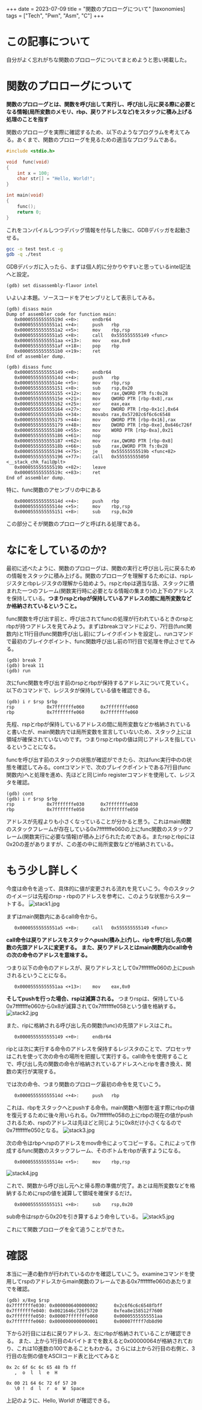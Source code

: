 +++
date = 2023-07-09
title = "関数のプロローグについて"
[taxonomies]
tags = ["Tech", "Pwn", "Asm", "C"]
+++


# この記事について
自分がよく忘れがちな関数のプロローグについてまとめようと思い掲載した。

<!-- more -->

# 関数のプロローグについて
**関数のプロローグとは、関数を呼び出して実行し、呼び出し元に戻る際に必要となる情報(局所変数のメモリ、rbp、戻りアドレスなど)をスタックに積み上げる処理のことを指す**


関数のプロローグを実際に確認するため、以下のようなプログラムを考えてみる。あくまで、関数のプロローグを見るための適当なプログラムである。
~~~c
#include <stdio.h>

void  func(void)
{
	int x = 100;
	char str[] = "Hello, World!";
}

int main(void)
{
	func();
	return 0;
}
~~~

これをコンパイルしつつデバッグ情報を付与した後に、GDBデバッガを起動させる。
~~~bash
gcc -o test test.c -g
gdb -q ./test
~~~
GDBデバッガに入ったら、まずは個人的に分かりやすいと思っているintel記法へと設定。
~~~
(gdb) set disassembly-flavor intel
~~~

いよいよ本題。ソースコードをアセンブリとして表示してみる。
~~~
(gdb) disass main
Dump of assembler code for function main:
   0x000055555555519d <+0>:     endbr64
   0x00005555555551a1 <+4>:     push   rbp
   0x00005555555551a2 <+5>:     mov    rbp,rsp
   0x00005555555551a5 <+8>:     call   0x555555555149 <func>
   0x00005555555551aa <+13>:    mov    eax,0x0
   0x00005555555551af <+18>:    pop    rbp
   0x00005555555551b0 <+19>:    ret
End of assembler dump.

(gdb) disass func
   0x0000555555555149 <+0>:     endbr64
   0x000055555555514d <+4>:     push   rbp
   0x000055555555514e <+5>:     mov    rbp,rsp
   0x0000555555555151 <+8>:     sub    rsp,0x20
   0x0000555555555155 <+12>:    mov    rax,QWORD PTR fs:0x28
   0x000055555555515e <+21>:    mov    QWORD PTR [rbp-0x8],rax
   0x0000555555555162 <+25>:    xor    eax,eax
   0x0000555555555164 <+27>:    mov    DWORD PTR [rbp-0x1c],0x64
   0x000055555555516b <+34>:    movabs rax,0x57202c6f6c6c6548
   0x0000555555555175 <+44>:    mov    QWORD PTR [rbp-0x16],rax
   0x0000555555555179 <+48>:    mov    DWORD PTR [rbp-0xe],0x646c726f
   0x0000555555555180 <+55>:    mov    WORD PTR [rbp-0xa],0x21
   0x0000555555555186 <+61>:    nop
   0x0000555555555187 <+62>:    mov    rax,QWORD PTR [rbp-0x8]
   0x000055555555518b <+66>:    sub    rax,QWORD PTR fs:0x28
   0x0000555555555194 <+75>:    je     0x55555555519b <func+82>
   0x0000555555555196 <+77>:    call   0x555555555050 <__stack_chk_fail@plt>
   0x000055555555519b <+82>:    leave
   0x000055555555519c <+83>:    ret
End of assembler dump.
~~~

特に、func関数のアセンブリの中にある
~~~
   0x000055555555514d <+4>:     push   rbp
   0x000055555555514e <+5>:     mov    rbp,rsp
   0x0000555555555151 <+8>:     sub    rsp,0x20
~~~
この部分こそが関数のプロローグと呼ばれる処理である。

# なにをしているのか?
最初に述べたように、関数のプロローグは、関数の実行と呼び出し元に戻るための情報をスタックに積み上げる。関数のプロローグを理解するためには、rspレジスタとrbpレジスタの理解から始めよう。rspとrbpは適当な話、スタックに積まれた一つのフレーム(関数実行時に必要となる情報の集まり)の上下のアドレスを保持している。**つまりrspとrbpが保持しているアドレスの間に局所変数などか格納されているということ。**

func関数を呼び出す前と、呼び出されてfuncの処理が行われているときのrspとrbpが持つアドレスを見てみよう。まずはbreakコマンドにより、7行目(func関数内)と11行目(func関数呼び出し前)にブレイクポイントを設定し、runコマンドで最初のブレイクポイント、func関数呼び出し前の11行目で処理を停止させてみる。
~~~
(gdb) break 7
(gdb) break 11
(gdb) run
~~~

次にfunc関数を呼び出す前のrspとrbpが保持するアドレスについて見ていく。以下のコマンドで、レジスタが保持している値を確認できる。
~~~
(gdb) i r $rsp $rbp
rsp            0x7fffffffe060      0x7fffffffe060
rbp            0x7fffffffe060      0x7fffffffe060
~~~
先程、rspとrbpが保持しているアドレスの間に局所変数などか格納されていると書いたが、main関数内では局所変数を宣言していないため、スタック上には領域が確保されていないのです。つまりrspとrbpの値は同じアドレスを指しているということになる。

funcを呼び出す前のスタックの状態が確認ができたら、次はfunc実行中のの状態を確認してみる。contコマンドで、次のブレイクポイントである7行目(func関数内)へと処理を進め、先ほどと同じinfo registerコマンドを使用して、レジスタを確認。
~~~
(gdb) cont
(gdb) i r $rsp $rbp
rsp            0x7fffffffe030      0x7fffffffe030
rbp            0x7fffffffe050      0x7fffffffe050
~~~
アドレスが先程よりも小さくなっていることが分かると思う。これはmain関数のスタックフレームが存在している0x7fffffffe060の上にfunc関数のスタックフレーム(関数実行に必要な情報)が積み上げられたためである。またrspとrbpには0x20の差がありますが、この差の中に局所変数などが格納されている。

# もう少し詳しく
今度は命令を追って、具体的に値が変更される流れを見ていこう。今のスタックのイメージは先程のrsp・rbpのアドレスを参考に、このような状態からスタートする。
![stack1.jpg](/function_prologue/1.avif)

まずはmain関数内にあるcall命令から。
~~~
   0x00005555555551a5 <+8>:     call   0x555555555149 <func>
~~~
**call命令は戻りアドレスをスタックへpush(積み上げ)し、ripを呼び出し先の関数の先頭アドレスに変更する。**
**また、戻りアドレスとはmain関数内のcall命令の次の命令のアドレスを意味する。**

つまり以下の命令のアドレスが、戻りアドレスとして0x7fffffffe060の上にpushされるということになる。
~~~
   0x00005555555551aa <+13>:    mov    eax,0x0
~~~
**そしてpushを行った場合、rspは減算される。**
つまりrspは、保持している0x7fffffffe060から0x8が減算されて0x7fffffffe058という値を格納する。
![stack2.jpg](/function_prologue/2.avif)

また、ripに格納される呼び出し先の関数(func)の先頭アドレスはこれ。
~~~
   0x0000555555555149 <+0>:     endbr64
~~~
ripとは次に実行する命令のアドレスを保持するレジスタのことで、プロセッサはこれを使って次の命令の場所を把握して実行する。call命令を使用することで、呼び出し先の関数の命令が格納されているアドレスへとripを書き換え、関数の実行が実現する。

では次の命令、つまり関数のプロローグ最初の命令を見ていこう。
~~~
   0x000055555555514d <+4>:     push   rbp
~~~
これは、rbpをスタックへとpushする命令。main関数へ制御を返す際にrbpの値を復元するために後々用いられる。0x7fffffffe058の上にrbpの現在の値がpushされるため、rspのアドレスは先ほどと同じように0x8だけ小さくなるので0x7fffffffe050となる。
![stack3.jpg](/function_prologue/3.avif)


次の命令はrbpへrspのアドレスをmov命令によってコピーする。これによって作成するfunc関数のスタックフレーム、そのボトムをrbpが表すようになる。
~~~
   0x000055555555514e <+5>:     mov    rbp,rsp
~~~
![stack4.jpg](/function_prologue/3.avif)

これで、関数から呼び出し元へと帰る際の準備が完了。あとは局所変数などを格納するためにrspの値を減算して領域を確保するだけ。
~~~
   0x0000555555555151 <+8>:     sub    rsp,0x20
~~~
sub命令はrspから0x20を引き算するよう命令している。
![stack5.jpg](/function_prologue/5.avif)

これにて関数プロローグを全て追うことができた。

# 確認
本当に一連の動作が行われているのかを確認していこう。examineコマンドを使用してrspのアドレスからmain関数のフレームである0x7fffffffe060のあたりまでを確認。
~~~
(gdb) x/8xg $rsp
0x7fffffffe030: 0x0000006400000002      0x2c6f6c6c6548fbff
0x7fffffffe040: 0x0021646c726f5720      0xfea8e158512f7600
0x7fffffffe050: 0x00007fffffffe060      0x00005555555551aa
0x7fffffffe060: 0x0000000000000001      0x00007ffff7db8d90
~~~
下から2行目には右に戻りアドレス、左にrbpが格納されていることが確認できる。
また、上から1行目の4バイトまでを数えると0x00000064が格納されており、これは10進数の100であることもわかる。さらには上から2行目の右側と、3行目の左側の値をASCIIコード表と比べてみると
~~~
0x 2c 6f 6c 6c 65 48 fb ff
   ,  o  l  l  e  H

0x 00 21 64 6c 72 6f 57 20
   \0 !  d  l  r  o  W  Space
~~~
上記のように、Hello, World! が確認できる。
